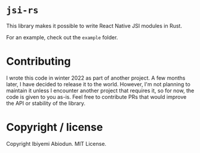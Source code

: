 # `jsi-rs`

This library makes it possible to write React Native JSI modules in Rust.

For an example, check out the `example` folder.

# Contributing

I wrote this code in winter 2022 as part of another project. A few months later,
I have decided to release it to the world. However, I'm not planning to maintain
it unless I encounter another project that requires it, so for now, the code is
given to you as-is. Feel free to contribute PRs that would improve the API or
stability of the library.

# Copyright / license

Copyright Ibiyemi Abiodun. MIT License.
